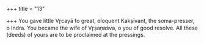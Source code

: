 +++
title = "13"

+++
You gave little Vr̥cayā to great, eloquent Kakṣīvant, the soma-presser,  o Indra.
You became the wife of Vr̥ṣaṇaśva, o you of good resolve. All these  (deeds) of yours are to be proclaimed at the pressings.